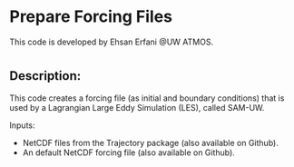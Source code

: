 # Prepare Forcing Files
This code is developed by Ehsan Erfani @UW ATMOS.

#
## Description:
This code creates a forcing file (as initial and boundary conditions) that is used by a Lagrangian Large Eddy Simulation (LES), called SAM-UW.

Inputs:
- NetCDF files from the Trajectory package (also available on Github).
- An default NetCDF forcing file (also available on Github).
 
